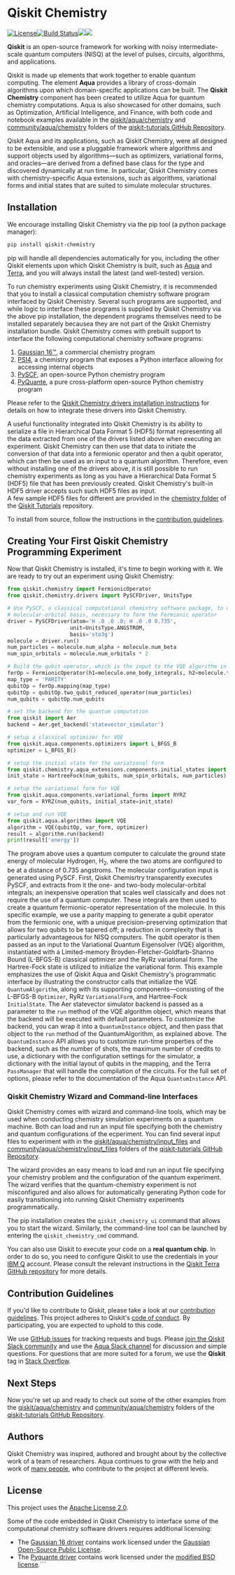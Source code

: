 # Qiskit Chemistry

[![License](https://img.shields.io/github/license/Qiskit/qiskit-chemistry.svg?style=popout-square)](https://opensource.org/licenses/Apache-2.0)[![Build Status](https://img.shields.io/travis/com/Qiskit/qiskit-chemistry/master.svg?style=popout-square)](https://travis-ci.com/Qiskit/qiskit-chemistry)[![](https://img.shields.io/github/release/Qiskit/qiskit-chemistry.svg?style=popout-square)](https://github.com/Qiskit/qiskit-chemistry/releases)[![](https://img.shields.io/pypi/dm/qiskit-chemistry.svg?style=popout-square)](https://pypi.org/project/qiskit-chemistry/)

**Qiskit** is an open-source framework for working with noisy intermediate-scale quantum computers (NISQ) at the level of pulses, circuits, algorithms, and applications.

Qiskit is made up elements that work together to enable quantum computing. The element **Aqua**
provides a library of cross-domain algorithms upon which domain-specific applications can be
built. The **Qiskit Chemistry** component has
been created to utilize Aqua for quantum chemistry computations. Aqua is also showcased for other
domains, such as Optimization, Artificial Intelligence, and
Finance, with both code and notebook examples available in the
[qiskit/aqua/chemistry](https://github.com/Qiskit/qiskit-tutorials/tree/master/qiskit/aqua/chemistry)
and [community/aqua/chemistry](https://github.com/Qiskit/qiskit-tutorials/tree/master/community/aqua/chemistry)
folders of the [qiskit-tutorials GitHub Repository](https://github.com/Qiskit/qiskit-tutorials).  

Qiskit Aqua and its applications, such as Qiskit Chemistry, were all designed to be extensible,
and use a pluggable framework where algorithms and support objects used
by algorithms—such as optimizers, variational forms, and oracles—are derived from a defined base class
for the type and discovered dynamically at run time.  In particular, Qiskit Chemistry comes with
chemistry-specific Aqua extensions, such as algorithms, variational forms and initial states that
are suited to simulate molecular structures.

## Installation

We encourage installing Qiskit Chemistry via the pip tool (a python package manager):

```bash
pip install qiskit-chemistry
```
pip will handle all dependencies automatically for you, including the other Qiskit elements upon which
Qiskit Chemistry is built, such as [Aqua](https://github.com/Qiskit/qiskit-aqua) and
[Terra](https://github.com/Qiskit/qiskit-terra), and you will always install the latest (and well-tested)
version.

To run chemistry experiments using Qiskit Chemistry, it is recommended that you to install a classical
computation chemistry software program interfaced by Qiskit Chemistry. 
Several such programs are supported, and while logic to
interface these programs is supplied by Qiskit Chemistry via the above pip installation,
the dependent programs themselves need to be installed separately becausea they are not part of the Qiskit
Chemistry installation bundle.
Qiskit Chemistry comes with prebuilt support to interface the following computational chemistry
software programs:

1. [Gaussian 16&trade;](http://gaussian.com/gaussian16/), a commercial chemistry program
2. [PSI4](http://www.psicode.org/), a chemistry program that exposes a Python interface allowing for accessing internal objects
3. [PySCF](https://github.com/sunqm/pyscf), an open-source Python chemistry program
4. [PyQuante](https://github.com/rpmuller/pyquante2), a pure cross-platform open-source Python chemistry program

Please refer to the [Qiskit Chemistry drivers installation instructions](https://qiskit.org/documentation/aqua/aqua_chemistry_drivers.html)
for details on how to integrate these drivers into Qiskit Chemistry.

A useful functionality integrated into Qiskit Chemistry is its ability to serialize a file in Hierarchical Data
Format 5 (HDF5) format representing all the data extracted from one of the drivers listed above when
executing an experiment.  Qiskit Chemistry can then use that data to initiate the conversion of that
data into a fermionic operator and then a qubit operator, which can then be used as an input to a quantum
algorithm.  Therefore, even without installing one of the drivers above, it is still possible to run
chemistry experiments as long as you have a Hierarchical Data Format 5 (HDF5) file that has been previously
created.  Qiskit Chemistry's built-in HDF5 driver accepts such such HDF5 files as input.  
A few sample HDF5 files for different are provided in the 
[chemistry folder](https://github.com/Qiskit/qiskit-tutorials/tree/master/qiskit/aqua/chemistry) of the
[Qiskit Tutorials](https://github.com/Qiskit/qiskit-tutorials) repository.

To install from source, follow the instructions in the [contribution guidelines](.github/CONTRIBUTING.rst).

## Creating Your First Qiskit Chemistry Programming Experiment

Now that Qiskit Chemistry is installed, it's time to begin working with it.  We are ready to try out an experiment using Qiskit Chemistry:

```python
from qiskit.chemistry import FermionicOperator
from qiskit.chemistry.drivers import PySCFDriver, UnitsType

# Use PySCF, a classical computational chemistry software package, to compute the one-body and two-body integrals in
# molecular-orbital basis, necessary to form the Fermionic operator
driver = PySCFDriver(atom='H .0 .0 .0; H .0 .0 0.735',
                    unit=UnitsType.ANGSTROM,
                    basis='sto3g')
molecule = driver.run()
num_particles = molecule.num_alpha + molecule.num_beta
num_spin_orbitals = molecule.num_orbitals * 2

# Build the qubit operator, which is the input to the VQE algorithm in Aqua
ferOp = FermionicOperator(h1=molecule.one_body_integrals, h2=molecule.two_body_integrals)
map_type = 'PARITY'
qubitOp = ferOp.mapping(map_type)
qubitOp = qubitOp.two_qubit_reduced_operator(num_particles)
num_qubits = qubitOp.num_qubits

# set the backend for the quantum computation
from qiskit import Aer
backend = Aer.get_backend('statevector_simulator')

# setup a classical optimizer for VQE
from qiskit.aqua.components.optimizers import L_BFGS_B
optimizer = L_BFGS_B()

# setup the initial state for the variational form
from qiskit.chemistry.aqua_extensions.components.initial_states import HartreeFock
init_state = HartreeFock(num_qubits, num_spin_orbitals, num_particles)

# setup the variational form for VQE
from qiskit.aqua.components.variational_forms import RYRZ
var_form = RYRZ(num_qubits, initial_state=init_state)

# setup and run VQE
from qiskit.aqua.algorithms import VQE
algorithm = VQE(qubitOp, var_form, optimizer)
result = algorithm.run(backend)
print(result['energy'])
```

The program above uses a quantum computer to calculate the ground state energy of molecular Hydrogen,
H<sub>2</sub>, where the two atoms are configured to be at a distance of 0.735 angstroms. The molecular
configuration input is generated using PySCF. First, Qiskit Chemisrtry transparently executes PySCF,
and extracts from it the one- and two-body molecular-orbital integrals; an inexpensive operation that scales
well classically and does not require the use of a quantum computer. These integrals are then used to create
a quantum fermionic-operator representation of the molecule. In this specific example, we use a parity mapping
to generate a qubit operator from the fermionic one, with a unique precision-preserving optimization that
allows for two qubits to be tapered off; a reduction in complexity that is particularly advantageous for NISQ
computers. The qubit operator is then passed as an input to the Variational Quantum Eigensolver (VQE) algorithm,
instantiated with a Limited-memory Broyden-Fletcher-Goldfarb-Shanno Bound (L-BFGS-B) classical optimizer and
the RyRz variational form. The Hartree-Fock state is utilized to initialize the variational form.
This example emphasizes the use of Qiskit Aqua and Qiskit Chemistry's programmatic interface by illustrating
the constructor calls that initialize the VQE `QuantumAlgorithm`, along with its supporting
components—consisting of the L-BFGS-B `Optimizer`, RyRz `VariationalForm`, and Hartree-Fock `InitialState`.
The Aer statevector simulator backend is passed as a parameter to the `run` method of the VQE algorithm object,
which means that the backend will be executed with default parameters.
To customize the backend, you can wrap it into a `QuantumInstance` object, and then pass that object to the
`run` method of the QuantumAlgorithm, as explained above. The `QuantumInstance` API allows you to customize
run-time properties of the backend, such as the number of shots, the maximum number of credits to use,
a dictionary with the configuration settings for the simulator, a dictionary with the initial layout of qubits
in the mapping, and the Terra `PassManager` that will handle the compilation of the circuits.
For the full set of options, please refer to the documentation of the Aqua `QuantumInstance` API.

### Qiskit Chemistry Wizard and Command-line Interfaces

Qiskit Chemistry comes with wizard and command-line tools, which may be used when conducting
chemistry simulation experiments on a quantum machine. Both can load and run an input file
specifying both the chemistry and quantum configurations of the ecperiment.
You can find several
input files to experiment with in the
[qiskit/aqua/chemistry/input_files](https://github.com/Qiskit/qiskit-tutorials/tree/master/qiskit/aqua/chemistry)
and [community/aqua/chemistry/input_files](https://github.com/Qiskit/qiskit-tutorials/tree/master/community/aqua/chemistry)
folders of the [qiskit-tutorials GitHub Repository](https://github.com/Qiskit/qiskit-tutorials).

The wizard provides an easy means to load and run an input file specifying your chemistry problem and
the configuration of the quantum experiment.  The wizard verifies that the quantum-chemistry experiment
is not misconfigured and also allows for automatically generating Python code for easily transitioning
into running Qiskit Chemistry experiments programmatically.

The pip installation creates the `qiskit_chemistry_ui` command that allows you to start the wizard.  Similarly,
the command-line tool can be launched by entering the `qiskit_chemistry_cmd` command.

You can also use Qiskit to execute your code on a **real quantum chip**.
In order to do so, you need to configure Qiskit to use the credentials in
your [IBM Q](https://quantumexperience.ng.bluemix.net) account.
Please consult the relevant instructions in the
[Qiskit Terra GitHub repository](https://github.com/Qiskit/qiskit-terra/blob/master/README.md#executing-your-code-on-a-real-quantum-chip)
for more details.  

## Contribution Guidelines

If you'd like to contribute to Qiskit, please take a look at our
[contribution guidelines](.github/CONTRIBUTING.rst). This project adheres to Qiskit's [code of conduct](.github/CODE_OF_CONDUCT.rst).
By participating, you are expected to uphold to this code.

We use [GitHub issues](https://github.com/Qiskit/qiskit-aqua/issues) for tracking requests and bugs. Please
[join the Qiskit Slack community](https://join.slack.com/t/qiskit/shared_invite/enQtNDc2NjUzMjE4Mzc0LTMwZmE0YTM4ZThiNGJmODkzN2Y2NTNlMDIwYWNjYzA2ZmM1YTRlZGQ3OGM0NjcwMjZkZGE0MTA4MGQ1ZTVmYzk)
and use the [Aqua Slack channel](https://qiskit.slack.com/messages/aqua)
for discussion and simple questions.
For questions that are more suited for a forum, we use the **Qiskit** tag in
[Stack Overflow](https://stackoverflow.com/questions/tagged/qiskit).

## Next Steps

Now you're set up and ready to check out some of the other examples from the
[qiskit/aqua/chemistry](https://github.com/Qiskit/qiskit-tutorials/tree/master/qiskit/aqua/chemistry)
and [community/aqua/chemistry](https://github.com/Qiskit/qiskit-tutorials/tree/master/community/aqua/chemistry)
folders of the [qiskit-tutorials GitHub Repository](https://github.com/Qiskit/qiskit-tutorials).

## Authors

Qiskit Chemistry was inspired, authored and brought about by the collective work of a team of researchers.
Aqua continues to grow with the help and work of [many people](./CONTRIBUTORS.rst), who contribute
to the project at different levels.

## License

This project uses the [Apache License 2.0](LICENSE.txt).

Some of the code embedded in Qiskit Chemistry to interface some of the computational chemistry
software drivers requires additional licensing:
* The [Gaussian 16 driver](qiskit/chemistry/drivers/gaussiand/README.md) contains work licensed under the
[Gaussian Open-Source Public License](qiskit/chemistry/drivers/gaussiand/gauopen/LICENSE.txt).
* The [Pyquante driver](qiskit/chemistry/drivers/pyquanted/README.md) contains work licensed under the
[modified BSD license](qiskit/chemistry/drivers/pyquanted/LICENSE.txt).```